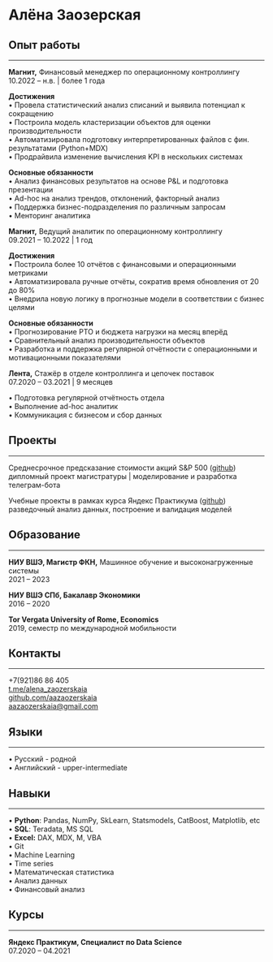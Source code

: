 # Алёна Заозерская

## Опыт работы

---

**Магнит,** Финансовый менеджер по операционному контроллингу  
10.2022 – н.в. | более 1 года

**Достижения**  
•  Провела статистический анализ списаний и выявила потенциал к сокращению  
•  Построила модель кластеризации объектов для оценки производительности  
•  Автоматизировала подготовку интерпретированных файлов с фин. результатами (Python+MDX)  
•  Продрайвила изменение вычисления KPI в нескольких системах

**Основные обязанности**  
•  Анализ финансовых результатов на основе P&L и подготовка презентации  
•  Ad-hoc на анализ трендов, отклонений, факторный анализ  
•  Поддержка бизнес-подразделения по различным запросам  
•  Менторинг аналитика

**Магнит,** Ведущий аналитик по операционному контроллингу  
09.2021 – 10.2022 | 1 год

**Достижения**  
•  Построила более 10 отчётов с финансовыми и операционными метриками  
•  Автоматизировала ручные отчёты, сократив время обновления от 20 до 80%  
•  Внедрила новую логику в прогнозные модели в соответствии с бизнес целями

**Основные обязанности**  
•  Прогнозирование РТО и бюджета нагрузки на месяц вперёд   
•  Сравнительный анализ производительности объектов  
•  Разработка и поддержка регулярной отчётности с операционными и мотивационными показателями

**Лента,** Стажёр в отделе контроллинга и цепочек поставок  
07.2020 – 03.2021 | 9 месяцев

•  Подготовка регулярной отчётность отдела  
•  Выполнение ad-hoc аналитик  
•  Коммуникация с бизнесом и сбор данных

## Проекты

---

Среднесрочное предсказание стоимости акций S&P 500 ([github](https://github.com/aazaozerskaia/Stock_Price_Prediction))  
дипломный проект магистратуры | моделирование и разработка телеграм-бота
  
Учебные проекты в рамках курса Яндекс Практикума ([github](https://github.com/aazaozerskaia/YaPraktikum))  
разведочный анализ данных, построение и валидация моделей

## Образование

---

**НИУ ВШЭ, Магистр ФКН,** Машинное обучение и высоконагруженные системы  
2021 – 2023

**НИУ ВШЭ СПб, Бакалавр Экономики**  
2016 – 2020

**Tor Vergata University of Rome, Economics**  
2019, семестр по международной мобильности

## Контакты

---

+7(921)86 86 405  
[t.me/alena_zaozerskaia](https://t.me/alena_zaozerskaia)  
[github.com/aazaozerskaia](https://github.com/aazaozerskaia)  
aazaozerskaia@gmail.com

## Языки

---

•  Русский - родной  
•  Английский - upper-intermediate

## Навыки

---

• **Python**: Pandas, NumPy, SkLearn,  Statsmodels, CatBoost, Matplotlib, etc   
• **SQL**: Teradata, MS SQL  
• **Excel:** DAX, MDX, M, VBA  
• Git   
• Machine Learning   
• Time series  
• Математическая статистика   
• Анализ данных  
• Финансовый анализ  

## Курсы

---

**Яндекс Практикум, Специалист по Data Science**  
07.2020 – 04.2021
